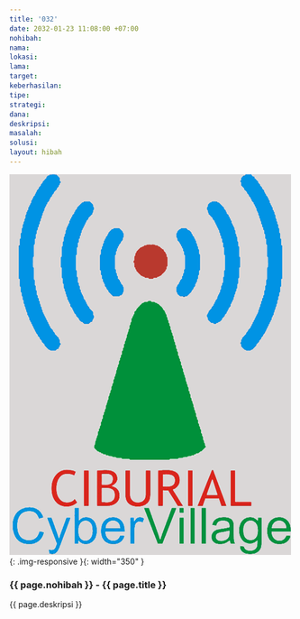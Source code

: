 ```yaml
---
title: '032'
date: 2032-01-23 11:08:00 +07:00
nohibah: 
nama: 
lokasi: 
lama: 
target: 
keberhasilan: 
tipe: 
strategi: 
dana: 
deskripsi: 
masalah: 
solusi: 
layout: hibah
---
```


![032](/static/img/hibahcms/032.png){: .img-responsive }{: width="350" }

### {{ page.nohibah }} - {{ page.title }}

{{ page.deskripsi }}
